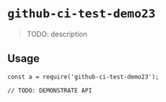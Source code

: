 
# `github-ci-test-demo23`

> TODO: description

## Usage

```
const a = require('github-ci-test-demo23');

// TODO: DEMONSTRATE API
```

